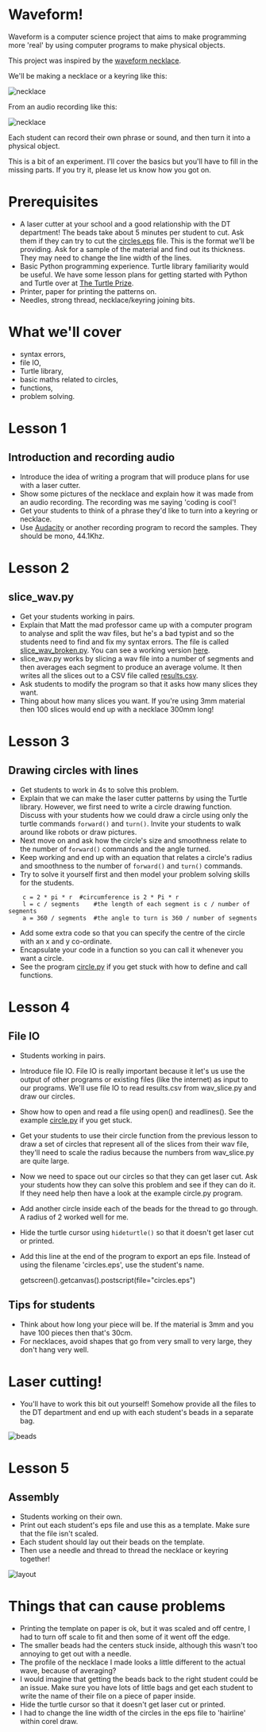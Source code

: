 # Waveform!

Waveform is a computer science project that aims to make programming more 'real' by using computer programs to make physical objects. 

This project was inspired by the [waveform necklace](http://www.instructables.com/id/Waveform-Necklace-Bracelet/).

We'll be making a necklace or a keyring like this:

![necklace](necklace.jpg)

From an audio recording like this:

![necklace](codingiscool.png)

Each student can record their own phrase or sound, and then turn it into a physical object.

This is a bit of an experiment. I'll cover the basics but you'll have to fill in the missing parts. If you try it, please let us know how you got on.

# Prerequisites

* A laser cutter at your school and a good relationship with the DT department! The beads take about 5 minutes per student to cut. Ask them if they can try to cut the [circles.eps](circles.eps) file. This is the format we'll be providing. Ask for a sample of the material and find out its thickness. They may need to change the line width of the lines.
* Basic Python programming experience. Turtle library familiarity would be useful. We have some lesson plans for getting started with Python and Turtle over at [The Turtle Prize](http://turtleprize.com).
* Printer, paper for printing the patterns on.
* Needles, strong thread, necklace/keyring joining bits.

# What we'll cover

* syntax errors,
* file IO,
* Turtle library,
* basic maths related to circles,
* functions,
* problem solving.

# Lesson 1

## Introduction and recording audio

* Introduce the idea of writing a program that will produce plans for use with a laser cutter.
* Show some pictures of the necklace and explain how it was made from an audio recording. The recording was me saying 'coding is cool'!
* Get your students to think of a phrase they'd like to turn into a keyring or necklace.
* Use [Audacity](http://audacity.sourceforge.net/) or another recording program to record the samples. They should be mono, 44.1Khz.

# Lesson 2

## slice_wav.py

* Get your students working in pairs.
* Explain that Matt the mad professor came up with a computer program to analyse and split the wav files, but he's a bad typist and so the students need to find and fix my syntax errors. The file is called [slice_wav_broken.py](slice_wav_broken.py). You can see a working version [here](slice_wav.py).
* slice_wav.py works by slicing a wav file into a number of segments and then averages each segment to produce an average volume. It then writes all the slices out to a CSV file called [results.csv](results.csv).
* Ask students to modify the program so that it asks how many slices they want. 
* Thing about how many slices you want. If you're using 3mm material then 100 slices would end up with a necklace 300mm long!

# Lesson 3

## Drawing circles with lines

* Get students to work in 4s to solve this problem.
* Explain that we can make the laser cutter patterns by using the Turtle library. However, we first need to write a circle drawing function. Discuss with your students how we could draw a circle using only the turtle commands `forward()` and `turn()`. Invite your students to walk around like robots or draw pictures.
* Next move on and ask how the circle's size and smoothness relate to the number of `forward()` commands and the angle turned.
* Keep working and end up with an equation that relates a circle's radius and smoothness to the number of `forward()` and `turn()` commands.
* Try to solve it yourself first and then model your problem solving skills for the students.

~~~
    c = 2 * pi * r	#circumference is 2 * Pi * r
    l = c / segments	#the length of each segment is c / number of segments
    a = 360 / segments	#the angle to turn is 360 / number of segments
~~~

* Add some extra code so that you can specify the centre of the circle with an x and y co-ordinate.
* Encapsulate your code in a function so you can call it whenever you want a circle.
* See the program [circle.py](circle.py) if you get stuck with how to define and call functions.

# Lesson 4

## File IO

* Students working in pairs.
* Introduce file IO. File IO is really important because it let's us use the output of other programs or existing files (like the internet) as input to our programs. We'll use file IO to read results.csv from wav_slice.py and draw our circles.
* Show how to open and read a file using open() and readlines(). See the example [circle.py](circle.py) if you get stuck.
* Get your students to use their circle function from the previous lesson to draw a set of circles that represent all of the slices from their wav file, they'll need to scale the radius because the numbers from wav_slice.py are quite large.
* Now we need to space out our circles so that they can get laser cut. Ask your students how they can solve this problem and see if they can do it. If they need help then have a look at the example circle.py program.
* Add another circle inside each of the beads for the thread to go through. A radius of 2 worked well for me.
* Hide the turtle cursor using `hideturtle()` so that it doesn't get laser cut or printed.
* Add this line at the end of the program to export an eps file. Instead of using the filename 'circles.eps', use the student's name.

	getscreen().getcanvas().postscript(file="circles.eps")

## Tips for students

* Think about how long your piece will be. If the material is 3mm and you have 100 pieces then that's 30cm.
* For necklaces, avoid shapes that go from very small to very large, they don't hang very well.

# Laser cutting!

* You'll have to work this bit out yourself! Somehow provide all the files to the DT department and end up with each student's beads in a separate bag.

![beads](beads.jpg)

# Lesson 5

## Assembly

* Students working on their own.
* Print out each student's eps file and use this as a template. Make sure that the file isn't scaled. 
* Each student should lay out their beads on the template.
* Then use a needle and thread to thread the necklace or keyring together!

![layout](layout.jpg)

# Things that can cause problems

* Printing the template on paper is ok, but it was scaled and off centre, I had to turn off scale to fit and then some of it went off the edge.
* The smaller beads had the centers stuck inside, although this wasn't too annoying to get out with a needle.
* The profile of the necklace I made looks a little different to the actual wave, because of averaging?
* I would imagine that getting the beads back to the right student could be an issue. Make sure you have lots of little bags and get each student to write the name of their file on a piece of paper inside.
* Hide the turtle cursor so that it doesn't get laser cut or printed.
* I had to change the line width of the circles in the eps file to 'hairline' within corel draw.

